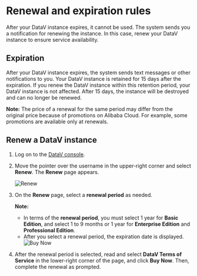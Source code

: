 # Renewal and expiration rules

After your DataV instance expires, it cannot be used. The system sends you a notification for renewing the instance. In this case, renew your DataV instance to ensure service availability.

## Expiration

After your DataV instance expires, the system sends text messages or other notifications to you. Your DataV instance is retained for 15 days after the expiration. If you renew the DataV instance within this retention period, your DataV instance is not affected. After 15 days, the instance will be destroyed and can no longer be renewed.

**Note:** The price of a renewal for the same period may differ from the original price because of promotions on Alibaba Cloud. For example, some promotions are available only at renewals.

## Renew a DataV instance

1.  Log on to the [DataV console](https://datav.alibabacloud.com/).

2.  Move the pointer over the username in the upper-right corner and select **Renew**. The **Renew** page appears.

    ![Renew](https://static-aliyun-doc.oss-accelerate.aliyuncs.com/assets/img/en-US/4749608851/p101397.png)

3.  On the **Renew** page, select a **renewal period** as needed.

    **Note:**

    -   In terms of the **renewal period**, you must select 1 year for **Basic Edition**, and select 1 to 9 months or 1 year for **Enterprise Edition** and **Professional Edition**.
    -   After you select a renewal period, the expiration date is displayed.
    ![Buy Now](https://static-aliyun-doc.oss-accelerate.aliyuncs.com/assets/img/en-US/4749608851/p101398.png)

4.  After the renewal period is selected, read and select **DataV Terms of Service** in the lower-right corner of the page, and click **Buy Now**. Then, complete the renewal as prompted.



